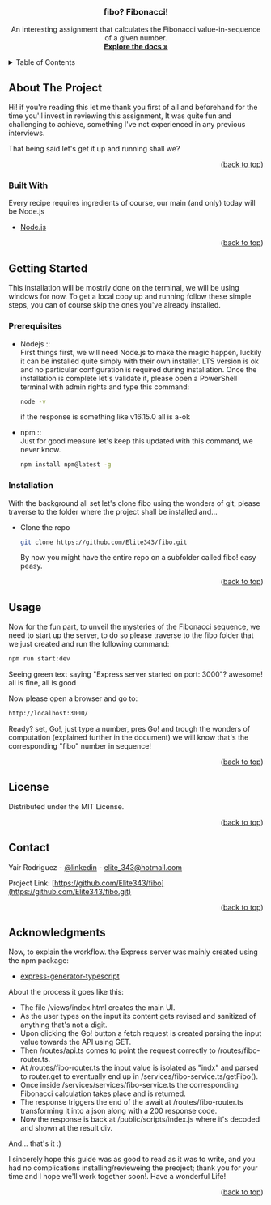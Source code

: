 <div id="top"></div>


<!-- PROJECT LOGO -->
<br />
<div align="center">
  <h3 align="center">fibo? Fibonacci!</h3>

  <p align="center">
    An interesting assignment that calculates the Fibonacci value-in-sequence of a given number.
    <br />
    <a href="https://github.com/Elite343/fibo"><strong>Explore the docs »</strong></a>
    <br />
  </p>
</div>



<!-- TABLE OF CONTENTS -->
<details>
  <summary>Table of Contents</summary>
  <ol>
    <li>
      <a href="#about-the-project">About The Project</a>
      <ul>
        <li><a href="#built-with">Built With</a></li>
      </ul>
    </li>
    <li>
      <a href="#getting-started">Getting Started</a>
      <ul>
        <li><a href="#prerequisites">Prerequisites</a></li>
        <li><a href="#installation">Installation</a></li>
      </ul>
    </li>
    <li><a href="#usage">Usage</a></li>
    <li><a href="#license">License</a></li>
    <li><a href="#contact">Contact</a></li>
    <li><a href="#acknowledgments">Acknowledgments</a></li>
  </ol>
</details>



<!-- ABOUT THE PROJECT -->
## About The Project

<!--[![Product Name Screen Shot][product-screenshot]](https://example.com)-->

Hi! if you're reading this let me thank you first of all and beforehand for the time you'll invest in reviewing this assignment, It was quite fun and challenging to achieve, something I've not experienced in any previous interviews.

That being said let's get it up and running shall we?
<p align="right">(<a href="#top">back to top</a>)</p>



### Built With

Every recipe requires ingredients of course, our main (and only) today will be Node.js

* [Node.js](https://nodejs.org/)

<p align="right">(<a href="#top">back to top</a>)</p>



<!-- GETTING STARTED -->
## Getting Started

This installation will be mostrly done on the terminal, we will be using windows for now.
To get a local copy up and running follow these simple steps, you can of course skip the ones you've already installed.

### Prerequisites

* Nodejs  ::  
First things first, we will need Node.js to make the magic happen, luckily it can be installed quite simply with their own installer. LTS version is ok and no particular configuration is required during installation.
Once the installation is complete let's validate it, please open a PowerShell terminal with admin rights and type this command:
  ```sh
  node -v
  ```

  if the response is something like v16.15.0 all is a-ok

* npm  ::  
  Just for good measure let's keep this updated with this command, we never know.
  ```sh
  npm install npm@latest -g
  ```

### Installation

With the background all set let's clone fibo using the wonders of git, please traverse to the folder where the project shall be installed and...

* Clone the repo
   ```sh
   git clone https://github.com/Elite343/fibo.git
   ```

  By now you might have the entire repo on a subfolder called fibo! easy peasy.

<p align="right">(<a href="#top">back to top</a>)</p>



<!-- USAGE EXAMPLES -->
## Usage

Now for the fun part, to unveil the mysteries of the Fibonacci sequence, we need to start up the server, to do so please traverse to the fibo folder that we just created and run the following command:
   ```sh
   npm run start:dev
   ```
Seeing green text saying "Express server started on port: 3000"? awesome! all is fine, all is good


Now please open a browser and go to:
   ```sh
   http://localhost:3000/
   ```

Ready? set, Go!, just type a number, pres Go! and trough the wonders of computation (explained further in the document) we will know that's the corresponding "fibo" number in sequence!

<p align="right">(<a href="#top">back to top</a>)</p>



<!-- LICENSE -->
## License

Distributed under the MIT License.

<p align="right">(<a href="#top">back to top</a>)</p>



<!-- CONTACT -->
## Contact

Yair Rodriguez - [@linkedin](https://www.linkedin.com/in/yairrodriguez/) - elite_343@hotmail.com

Project Link: [https://github.com/Elite343/fibo](https://github.com/Elite343/fibo.git)

<p align="right">(<a href="#top">back to top</a>)</p>



<!-- ACKNOWLEDGMENTS -->
## Acknowledgments

Now, to explain the workflow. the Express server was mainly created using the npm package:
* [express-generator-typescript](https://www.npmjs.com/package/express-generator-typescript)

About the process it goes like this:
  * The file /views/index.html creates the main UI.
  * As the user types on the input its content gets revised and sanitized of anything that's not a digit.
  * Upon clicking the Go! button a fetch request is created parsing the input value towards the API using GET.
  * Then /routes/api.ts comes to point the request correctly to /routes/fibo-router.ts.
  * At /routes/fibo-router.ts the input value is isolated as "indx" and parsed to router.get to eventually end up in /services/fibo-service.ts/getFibo().
  * Once inside /services/services/fibo-service.ts the corresponding Fibonacci calculation takes place and is returned.
  * The response triggers the end of the await at /routes/fibo-router.ts transforming it into a json along with a 200 response code.
  * Now the response is back at /public/scripts/index.js where it's decoded and shown at the result div.

And... that's it :)

I sincerely hope this guide was as good to read as it was to write, and you had no complications installing/revieweing the preoject; thank you for your time and I hope we'll work together soon!.
Have a wonderful Life!
  
<p align="right">(<a href="#top">back to top</a>)</p>



<!-- MARKDOWN LINKS & IMAGES -->
<!-- https://www.markdownguide.org/basic-syntax/#reference-style-links -->
[product-screenshot]: images/screenshot.png
